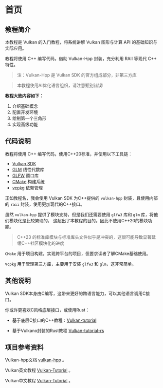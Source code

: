 # 首页

## 教程简介

本教程是 Vulkan 的入门教程，将系统讲解 Vulkan 图形与计算 API 的基础知识与实际应用。

教程将使用 C++ 编写代码，借助 Vulkan-Hpp 封装，充分利用 RAII 等现代 C++ 特性。

> 注：Vulkan-Hpp 是 Vulkan SDK 的官方组成部分，非第三方库

> 本教程使用AI优化语言组织，请注意甄别错误!

**教程大致内容如下：**

1. 介绍基础概念
2. 配置开发环境
3. 绘制第一个三角形
4. 实现高级功能



## 代码说明

教程将使用 C++ 编写代码，使用C++20标准，并使用以下工具链：

- [Vulkan SDK](https://lunarg.com/vulkan-sdk/)
- [GLM](http://glm.g-truc.net/) 线性代数库
- [GLFW](http://www.glfw.org/) 窗口库
- [CMake](https://cmake.org/) 构建系统
- [vcpkg](https://vcpkg.io/) 依赖管理

正如教程名，我会使用 Vulkan SDK 为C++提供的 `vulkan-hpp` 封装，且使用内部的 `raii` 封装，使用更加现代的C++接口。


虽然 `vulkan-hpp` 提供了模块支持，但是我们还需要使用 `glfw3` 库和 `glm` 库，将他们模块化是比较繁琐的，
这超出了本教程的目的，因此不使用C++20的模块功能。

> C++23 的标准库模块与标准库头文件似乎是冲突的，这很可能导致显著延缓C++社区模块化的进度

`CMake` 用于项目构建，实现跨平台的项目，但要求读者了解CMake基础使用。

`Vcpkg` 用于管理第三方库，主要用于安装 `glfw3` 和 `glm`，这非常简单。

## 其他说明

Vulkan SDK本身由C编写，这带来更好的跨语言能力，可以其他语言调用C接口。

你或许更喜欢C风格底层接口，或使用Rust：

- 基于底层C接口的C++教程：[Vulkan-tutorial](https://vulkan-tutorial.com/)

- 基于Vulkano封装的Rust教程 [Vulkan-tutorial-rs](https://github.com/bwasty/vulkan-tutorial-rs)



## 项目参考资料

Vulkan-hpp文档 [vulkan-hpp](https://github.com/KhronosGroup/Vulkan-Hpp) 。

Vulkan英文教程 [Vulkan-Tutorial](https://github.com/Overv/VulkanTutorial) 。

Vulkan中文教程 [Vulkan-Tutorial](https://tutorial.vulkan.net.cn/Introduction) 。

